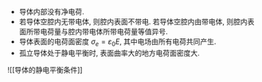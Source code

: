 - 导体内部没有净电荷. 
- 若导体空腔内无带电体, 则腔内表面不带电. 若导体空腔内由带电体, 则腔内表面所带电荷量与腔内带电体所带电荷量等值异号. 
- 导体表面的电荷面密度 $\sigma_e=\varepsilon_0E$, 其中电场由所有电荷共同产生. 
- 孤立导体处于静电平衡时, 表面曲率大的地方电荷面密度大. 

![[导体的静电平衡条件]]